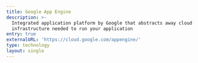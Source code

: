 ```yaml
---
title: Google App Engine
description: >-
  Integrated application platform by Google that abstracts away cloud
  infrastructure needed to run your application
entry: true
externalURL: 'https://cloud.google.com/appengine/'
type: technology
layout: single
---
```


